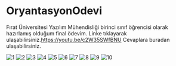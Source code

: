 # OryantasyonOdevi
Fırat Üniversitesi Yazılım Mühendisliği birinci sınıf öğrencisi olarak hazırlamış olduğum final ödevim. 
Linke tıklayarak ulaşabilirsiniz.https://youtu.be/c2W35SWfBNU
Cevaplara buradan ulaşabilirsiniz.

![1](https://user-images.githubusercontent.com/91211621/148688359-c7df386d-00a4-4d80-b9fe-742ec48b307e.png)
![2](https://user-images.githubusercontent.com/91211621/148688360-2b738754-d6f5-4b62-9c96-6d22e0eafd04.png)
![3](https://user-images.githubusercontent.com/91211621/148688361-d3f44401-2c9c-49bb-b7e3-a7fc389b8f62.png)
![4](https://user-images.githubusercontent.com/91211621/148688362-60d35123-76c4-4e6c-bbd3-de86595a0468.png)
![5](https://user-images.githubusercontent.com/91211621/148688363-1bc7efa3-4376-43fa-b7a5-c414b30f2a8c.png)
![6](https://user-images.githubusercontent.com/91211621/148688364-1298dab2-47cb-4c98-9b16-ab3b5c7d0236.png)
![7](https://user-images.githubusercontent.com/91211621/148688365-28aae24b-9b7b-4629-bfd9-c3be8840d456.png)
![8](https://user-images.githubusercontent.com/91211621/148688366-dfc63048-b25e-43b3-8f55-c1b853809d9b.png)
![9](https://user-images.githubusercontent.com/91211621/148688367-ca2e6fed-90db-46db-8e5c-ad4b8331175a.png)
![10](https://user-images.githubusercontent.com/91211621/148688368-b095d807-35a3-4a4d-bfcb-679a000b2f4b.png)
